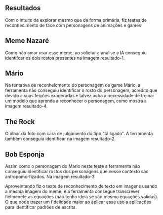 ## Resultados

Com o intuito de explorar mesmo que de forma primária, fiz testes de reconhecimento de face com personagens de animações e games

## Meme Nazaré
Como não amar usar esse meme, ao solictar a analise a IA conseguiu identifcar os dois rostos presentes na imagem
resultado-1.

## Mário
Na tentativa de reconheicmento do personagem de game Mário, a ferramenta não conseguiu identificar o rosto do personagem, acredito que devido a suas feições exageradas e talvez acha a necessidade de treinar
um modelo que aprenda a reconhecer o personagem, como mostra a imagem resultado-4.

## The Rock
O olhar da foto com cara de julgamento do tipo "tá ligado". A ferramenta também conseguiu identificar na imagem resultado-2.

## Bob Esponja

Assim como o personagem do Mário neste teste a ferramenta não conseguiu identificar rostos dos personagens que nesse contexto são antropomorfizados.
Na imagem resultado-3

Aproveintando fiz o texte de reconhecimento de texto em imagens usando a mesma imagem do meme, e a ferramenta consegue transcrever fielmenete as equações (não tenho ideia se são mesmo equações valídas).
O que pode trazer um fidelidade maior ao aplicar esse uso a aplicações para identificar padrões de escrita.

